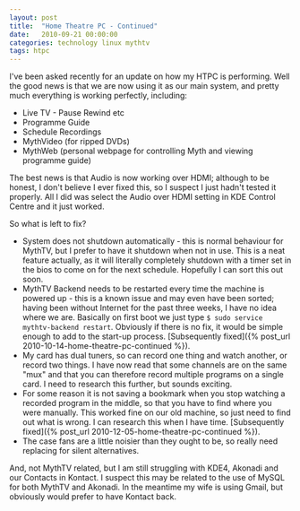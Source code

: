 ```yaml
---
layout: post
title:  "Home Theatre PC - Continued"
date:   2010-09-21 00:00:00
categories: technology linux mythtv
tags: htpc
---
```


I've been asked recently for an update on how my HTPC is performing.  Well the good news is that we are now using it as our main system, and pretty much everything is working perfectly, including:

<!--more-->

   * Live TV - Pause Rewind etc
   * Programme Guide
   * Schedule Recordings
   * MythVideo (for ripped DVDs)
   * MythWeb (personal webpage for controlling Myth and viewing programme guide)

The best news is that Audio is now working over HDMI; although to be honest, I don't believe I ever fixed this, so I suspect I just hadn't tested it properly.  All I did was select the Audio over HDMI setting in KDE Control Centre and it just worked.

So what is left to fix?

   * System does not shutdown automatically - this is normal behaviour for MythTV, but I prefer to have it shutdown when not in use.  This is a neat feature actually, as it will literally completely shutdown with a timer set in the bios to come on for the next schedule.  Hopefully I can sort this out soon.
   * MythTV Backend needs to be restarted every time the machine is powered up - this is a known issue and may even have been sorted; having been without Internet for the past three weeks, I have no idea where we are.  Basically on first boot we just type `$ sudo service mythtv-backend restart`.  Obviously if there is no fix, it would be simple enough to add to the start-up process. [Subsequently fixed]({% post_url 2010-10-14-home-theatre-pc-continued %}).
   * My card has dual tuners, so can record one thing and watch another, or record two things.  I have now read that some channels are on the same "mux" and that you can therefore record multiple programs on a single card.  I need to research this further, but sounds exciting.
   * For some reason it is not saving a bookmark when you stop watching a recorded program in the middle, so that you have to find where you were manually.  This worked fine on our old machine, so just need to find out what is wrong.  I can research this when I have time. [Subsequently fixed]({% post_url 2010-12-05-home-theatre-pc-continued %}).
   * The case fans are a little noisier than they ought to be, so really need replacing for silent alternatives.

And, not MythTV related, but I am still struggling with KDE4, Akonadi and our Contacts in Kontact.  I suspect this may be related to the use of MySQL for both MythTV and Akonadi.  In the meantime my wife is using Gmail, but obviously would prefer to have Kontact back.

